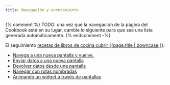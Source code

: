 ```yaml
---
title: Navegación y enrutamiento
---
```


{% comment %}
TODO: una vez que la navegación de la página del Cookbook esté en su lugar, cambie lo siguiente para que sea una lista generada automáticamente.
{% endcomment -%}

El seguimiento [recetas de libros de cocina cubrir {{page.title | downcase }}][cookbook]:

* [Navega a una nueva pantalla y vuelve.](/docs/cookbook/navigation/navigation-basics)
* [Enviar datos a una nueva pantalla](/docs/cookbook/navigation/passing-data)
* [Devolver datos desde una pantalla](/docs/cookbook/navigation/returning-data)
* [Navegar con rutas nombradas](/docs/cookbook/navigation/named-routes)
* [Animando un widget a través de pantallas](/docs/cookbook/navigation/hero-animations)

[cookbook]: /docs/cookbook#navigation
